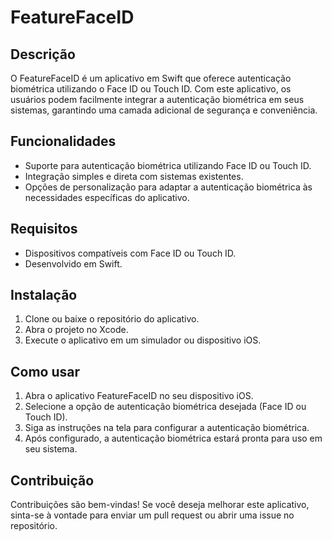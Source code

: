 # FeatureFaceID

## Descrição

O FeatureFaceID é um aplicativo em Swift que oferece autenticação biométrica utilizando o Face ID ou Touch ID. Com este aplicativo, os usuários podem facilmente integrar a autenticação biométrica em seus sistemas, garantindo uma camada adicional de segurança e conveniência.

## Funcionalidades

- Suporte para autenticação biométrica utilizando Face ID ou Touch ID.
- Integração simples e direta com sistemas existentes.
- Opções de personalização para adaptar a autenticação biométrica às necessidades específicas do aplicativo.

## Requisitos

- Dispositivos compatíveis com Face ID ou Touch ID.
- Desenvolvido em Swift.

## Instalação

1. Clone ou baixe o repositório do aplicativo.
2. Abra o projeto no Xcode.
3. Execute o aplicativo em um simulador ou dispositivo iOS.

## Como usar

1. Abra o aplicativo FeatureFaceID no seu dispositivo iOS.
2. Selecione a opção de autenticação biométrica desejada (Face ID ou Touch ID).
3. Siga as instruções na tela para configurar a autenticação biométrica.
4. Após configurado, a autenticação biométrica estará pronta para uso em seu sistema.

## Contribuição

Contribuições são bem-vindas! Se você deseja melhorar este aplicativo, sinta-se à vontade para enviar um pull request ou abrir uma issue no repositório.
